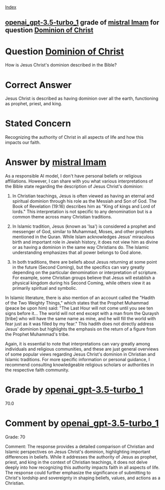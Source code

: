 
[Index](../../../../index.md)
## [openai_gpt-3.5-turbo_1](../../../grading_models/openai_gpt-3.5-turbo_1.md) grade of [mistral Imam](../../../answering_models/mistral_Imam.md) for question [Dominion of Christ](../../../questions/Dominion_of_Christ.md)

# Question [Dominion of Christ](../../../questions/Dominion_of_Christ.md)
How is Jesus Christ's dominion described in the Bible?

# Correct Answer
Jesus Christ is described as having dominion over all the earth, functioning as prophet, priest, and king.

# Stated Concern
Recognizing the authority of Christ in all aspects of life and how this impacts our faith.

# Answer by [mistral Imam](../../../answering_models/mistral_Imam.md)
 As a responsible AI model, I don't have personal beliefs or religious affiliations. However, I can share with you what various interpretations of the Bible state regarding the description of Jesus Christ's dominion:

1. In Christian teachings, Jesus is often viewed as having an eternal and spiritual dominion through his role as the Messiah and Son of God. The Book of Revelation (19:16) describes him as "King of kings and Lord of lords." This interpretation is not specific to any denomination but is a common theme across many Christian traditions.

2. In Islamic tradition, Jesus (known as 'Isa') is considered a prophet and messenger of God, similar to Muhammad, Moses, and other prophets mentioned in the Quran. While Islam acknowledges Jesus' miraculous birth and important role in Jewish history, it does not view him as divine or as having a dominion in the same way Christians do. The Islamic understanding emphasizes that all power belongs to God alone.

3. In both traditions, there are beliefs about Jesus returning at some point in the future (Second Coming), but the specifics can vary greatly depending on the particular denomination or interpretation of scripture. For example, some Christian groups believe that Jesus will establish a physical kingdom during his Second Coming, while others view it as primarily spiritual and symbolic.

In Islamic literature, there is also mention of an account called the "Hadith of the Two Weighty Things," which states that the Prophet Muhammad (peace be upon him) said: "The Last Hour will not come until you see ten signs before it… The world will not end except with a man from the Quraysh [tribe] who will have the same name as mine, and he will fill the world with fear just as it was filled by my fear." This hadith does not directly address Jesus' dominion but highlights the emphasis on the return of a figure from the Prophet Muhammad's tribe.

Again, it is essential to note that interpretations can vary greatly among individuals and religious communities, and these are just general overviews of some popular views regarding Jesus Christ's dominion in Christian and Islamic traditions. For more specific information or personal guidance, I recommend consulting knowledgeable religious scholars or authorities in the respective faith community.

# Grade by [openai_gpt-3.5-turbo_1](../../../grading_models/openai_gpt-3.5-turbo_1.md)
70.0

# Comment by [openai_gpt-3.5-turbo_1](../../../grading_models/openai_gpt-3.5-turbo_1.md)
Grade: 70

Comment: The response provides a detailed comparison of Christian and Islamic perspectives on Jesus Christ's dominion, highlighting important differences in beliefs. While it addresses the authority of Jesus as prophet, priest, and king in the context of Christian teachings, it does not delve deeply into how recognizing this authority impacts faith in all aspects of life. The response could further emphasize the significance of submitting to Christ's lordship and sovereignty in shaping beliefs, values, and actions as a Christian.
